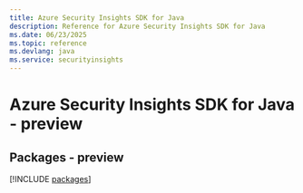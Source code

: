 ```yaml
---
title: Azure Security Insights SDK for Java
description: Reference for Azure Security Insights SDK for Java
ms.date: 06/23/2025
ms.topic: reference
ms.devlang: java
ms.service: securityinsights
---
```

# Azure Security Insights SDK for Java - preview
## Packages - preview
[!INCLUDE [packages](security-insights-index.md)]